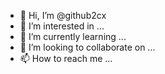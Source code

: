 - 👋 Hi, I’m @github2cx
- 👀 I’m interested in ...
- 🌱 I’m currently learning ...
- 💞️ I’m looking to collaborate on ...
- 📫 How to reach me ...

<!---
github2cx/github2cx is a ✨ special ✨ repository because its `README.md` (this file) appears on your GitHub profile.
You can click the Preview link to take a look at your changes.
--->
